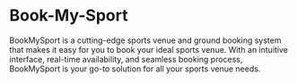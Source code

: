 # Book-My-Sport
BookMySport is a cutting-edge sports venue and ground booking system that makes it easy for you to book your ideal sports venue. With an intuitive interface, real-time availability, and seamless booking process, BookMySport is your go-to solution for all your sports venue needs.
